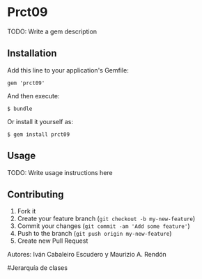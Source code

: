 # Prct09

TODO: Write a gem description

## Installation

Add this line to your application's Gemfile:

    gem 'prct09'

And then execute:

    $ bundle

Or install it yourself as:

    $ gem install prct09

## Usage

TODO: Write usage instructions here

## Contributing

1. Fork it
2. Create your feature branch (`git checkout -b my-new-feature`)
3. Commit your changes (`git commit -am 'Add some feature'`)
4. Push to the branch (`git push origin my-new-feature`)
5. Create new Pull Request

Autores: Iván Cabaleiro Escudero y Maurizio A. Rendón

#Jerarquía de clases
